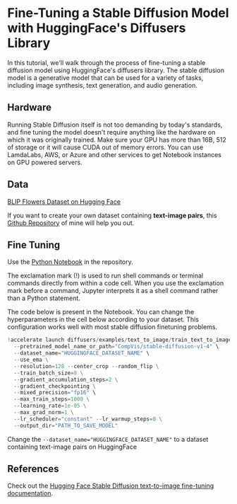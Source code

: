 # Fine-Tuning a Stable Diffusion Model with HuggingFace's Diffusers Library

In this tutorial, we'll walk through the process of fine-tuning a stable diffusion model using HuggingFace's diffusers library. The stable diffusion model is a generative model that can be used for a variety of tasks, including image synthesis, text generation, and audio generation.

## Hardware

Running Stable Diffusion itself is not too demanding by today's standards, and fine tuning the model doesn't require anything like the hardware on which it was originally trained.
Make sure your GPU has more than 16B, 512 of storage or it will cause CUDA out of memory errors. You can use LamdaLabs, AWS, or Azure and other services to get Notebook instances on GPU powered servers.

## Data

[BLIP Flowers Dataset on Hugging Face](https://huggingface.co/datasets/pranked03/flowers-blip-captions)

If you want to create your own dataset containing **text-image pairs**, this [Github Repository](https://github.com/pranavgupta2603/BLIP-flower-captioning) of mine will help you out.

## Fine Tuning

Use the [Python Notebook](https://github.com/pranavgupta2603/flowers-sd-finetuning/blob/main/flowers_sd_finetune.ipynb) in the repository.

The exclamation mark (!) is used to run shell commands or terminal commands directly from within a code cell. 
When you use the exclamation mark before a command, Jupyter interprets it as a shell command rather than a Python statement.

The code below is present in the Notebook.
You can change the hyperparameters in the cell below according to your dataset. This configuration works well with most stable diffusion finetuning problems.
```Python
!accelerate launch diffusers/examples/text_to_image/train_text_to_image.py \
  --pretrained_model_name_or_path="CompVis/stable-diffusion-v1-4" \
  --dataset_name="HUGGINGFACE_DATASET_NAME" \
  --use_ema \
  --resolution=128 --center_crop --random_flip \
  --train_batch_size=8 \
  --gradient_accumulation_steps=2 \
  --gradient_checkpointing \
  --mixed_precision="fp16" \
  --max_train_steps=1000 \
  --learning_rate=1e-05 \
  --max_grad_norm=1 \
  --lr_scheduler="constant" --lr_warmup_steps=0 \
  --output_dir="PATH_TO_SAVE_MODEL" 
```
Change the ```--dataset_name="HUGGINGFACE_DATASET_NAME"``` to a dataset containing text-image pairs on HuggingFace

## References

Check out the [Hugging Face Stable Diffusion text-to-image fine-tuning documentation](https://huggingface.co/docs/diffusers/training/text2image).
